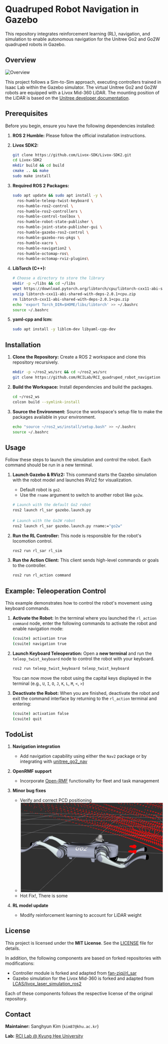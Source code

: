 # Quadruped Robot Navigation in Gazebo

This repository integrates reinforcement learning (RL), navigation, and simulation to enable autonomous navigation for the Unitree Go2 and Go2W quadruped robots in Gazebo.

## Overview

![Overview](image/overview.gif)

This project follows a Sim-to-Sim approach, executing controllers trained in Isaac Lab within the Gazebo simulator. The virtual Unitree Go2 and Go2W robots are equipped with a Livox Mid-360 LiDAR. The mounting position of the LiDAR is based on the [Unitree developer documentation](https://support.unitree.com/home/en/developer/SLAM%20and%20Navigation_service).

## Prerequisites

Before you begin, ensure you have the following dependencies installed:

1.  **ROS 2 Humble:** Please follow the official installation instructions.

2.  **Livox SDK2:**
    ```bash
    git clone https://github.com/Livox-SDK/Livox-SDK2.git
    cd Livox-SDK2
    mkdir build && cd build
    cmake .. && make
    sudo make install
    ```

3.  **Required ROS 2 Packages:**
    ```bash
    sudo apt update && sudo apt install -y \
      ros-humble-teleop-twist-keyboard \
      ros-humble-ros2-control \
      ros-humble-ros2-controllers \
      ros-humble-control-toolbox \
      ros-humble-robot-state-publisher \
      ros-humble-joint-state-publisher-gui \
      ros-humble-gazebo-ros2-control \
      ros-humble-gazebo-ros-pkgs \
      ros-humble-xacro \
      ros-humble-navigation2 \
      ros-humble-octomap-ros\
      ros-humble-octomap-rviz-plugins\
    ```

4.  **LibTorch (C++):**
    ```bash
    # Choose a directory to store the library
    mkdir -p ~/libs && cd ~/libs
    wget https://download.pytorch.org/libtorch/cpu/libtorch-cxx11-abi-shared-with-deps-2.0.1%2Bcpu.zip
    unzip libtorch-cxx11-abi-shared-with-deps-2.0.1+cpu.zip
    rm libtorch-cxx11-abi-shared-with-deps-2.0.1+cpu.zip
    echo 'export Torch_DIR=$HOME/libs/libtorch' >> ~/.bashrc
    source ~/.bashrc
    ```

5.  **yaml-cpp and lcm:**
    ```bash
    sudo apt install -y liblcm-dev libyaml-cpp-dev
    ```

## Installation

1.  **Clone the Repository:**
    Create a ROS 2 workspace and clone this repository recursively.
    ```bash
    mkdir -p ~/ros2_ws/src && cd ~/ros2_ws/src
    git clone https://github.com/RCILab/RCI_quadruped_robot_navigation --recursive
    ```

2.  **Build the Workspace:**
    Install dependencies and build the packages.
    ```bash
    cd ~/ros2_ws
    colcon build --symlink-install
    ```

3.  **Source the Environment:**
    Source the workspace's setup file to make the packages available in your environment.
    ```bash
    echo "source ~/ros2_ws/install/setup.bash" >> ~/.bashrc
    source ~/.bashrc
    ```

## Usage

Follow these steps to launch the simulation and control the robot. Each command should be run in a new terminal.

1.  **Launch Gazebo & RViz2:**
    This command starts the Gazebo simulation with the robot model and launches RViz2 for visualization.
    *   Default robot is `go2`.
    *   Use the `rname` argument to switch to another robot like `go2w`.

    ```bash
    # Launch with the default Go2 robot
    ros2 launch rl_sar gazebo.launch.py

    # Launch with the Go2W robot
    ros2 launch rl_sar gazebo.launch.py rname:="go2w"
    ```

2.  **Run the RL Controller:**
    This node is responsible for the robot's locomotion control.
    ```bash
    ros2 run rl_sar rl_sim
    ```

3.  **Run the Action Client:**
    This client sends high-level commands or goals to the controller.
    ```bash
    ros2 run rl_action command
    ```

## Example: Teleoperation Control

This example demonstrates how to control the robot's movement using keyboard commands.

1.  **Activate the Robot:**
    In the terminal where you launched the `rl_action command` node, enter the following commands to activate the robot and enable navigation mode:
    ```bash
    (csuite) activation true
    (csuite) navigation true
    ```

2.  **Launch Keyboard Teleoperation:**
    Open a **new terminal** and run the `teleop_twist_keyboard` node to control the robot with your keyboard.
    ```bash
    ros2 run teleop_twist_keyboard teleop_twist_keyboard
    ```
    You can now move the robot using the capital keys displayed in the terminal (e.g., `U`, `I`, `O`, `J`, `K`, `L`, `M`, `<`, `>`)

3.  **Deactivate the Robot:**
    When you are finished, deactivate the robot and exit the command interface by returning to the `rl_action` terminal and entering:
    ```bash
    (csuite) activation false
    (csuite) quit
    ```
    
## TodoList 

1. **Navigation integration**  
   - Add navigation capability using either the `Nav2` package or by integrating with [unitree_go2_nav](https://github.com/Sayantani-Bhattacharya/unitree_go2_nav)

2. **OpenRMF support**  
   - Incorporate [Open-RMF](https://www.open-rmf.org/) functionality for fleet and task management

3. **Minor bug fixes**  
   - Verify and correct PCD positioning  
   - ![LiDAR bug](image/lidar_bug.png)
   - Hot Fix!, There is some

4. **RL model update**  
   - Modify reinforcement learning to account for LiDAR weight

## License

This project is licensed under the **MIT License**. See the [LICENSE](LICENSE) file for details.

In addition, the following components are based on forked repositories with modifications:

- Controller module is forked and adapted from [fan-ziqi/rl_sar](https://github.com/fan-ziqi/rl_sar)  
- Gazebo simulation for the Livox Mid-360 is forked and adapted from [LCAS/livox_laser_simulation_ros2](https://github.com/LCAS/livox_laser_simulation_ros2)

Each of these components follows the respective license of the original repository.



## Contact

**Maintainer:** Sanghyun Kim (`kim87@khu.ac.kr`)

**Lab:** [RCI Lab @ Kyung Hee University](https://rcilab.khu.ac.kr)
